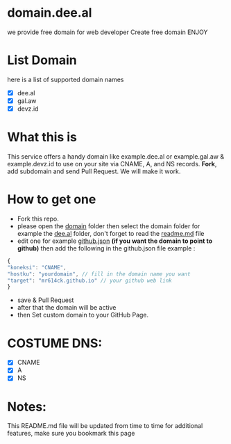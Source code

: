 # domain.dee.al
we provide free domain for web developer 
Create free domain ENJOY

# List Domain 
here is a list of supported domain names
 - [x] dee.al
 - [x] gal.aw
 - [x] devz.id

# What this is
This service offers a handy domain like example.dee.al or example.gal.aw & example.devz.id to use on your site via CNAME, A, and NS records. **Fork**, add subdomain and send Pull Request. We will make it work.

# How to get one

- Fork this repo.
- please open the [domain](https://github.com/dee-al/domain.dee.al/tree/main/domain) folder then select the domain folder for example the [dee.al](https://github.com/dee-al/domain.dee.al/tree/main/domain/dee.al) folder, don't forget to read the [readme.md](https://github.com/dee-al/domain.dee.al/tree/main/domain/dee.al/README.md) file
- edit one for example [github.json](https://github.com/dee-al/domain.dee.al/tree/main/domain/dee.al/github.json) **(if you want the domain to point to github)**
  then add the following in the github.json file
  example :
~~~javascript
{
"koneksi": "CNAME",
"hostku": "yourdomain", // fill in the domain name you want
"target": "mr614ck.github.io" // your github web link
}
~~~
- save & Pull Request
- after that the domain will be active
- then Set custom domain to your GitHub Page.

# COSTUME DNS:
 - [x] CNAME
 - [x] A
 - [x] NS

# Notes:
This README.md file will be updated from time to time for additional features, make sure you bookmark this page
